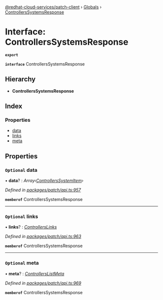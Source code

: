 [@redhat-cloud-services/patch-client](../README.md) › [Globals](../globals.md) › [ControllersSystemsResponse](controllerssystemsresponse.md)

# Interface: ControllersSystemsResponse

**`export`** 

**`interface`** ControllersSystemsResponse

## Hierarchy

* **ControllersSystemsResponse**

## Index

### Properties

* [data](controllerssystemsresponse.md#optional-data)
* [links](controllerssystemsresponse.md#optional-links)
* [meta](controllerssystemsresponse.md#optional-meta)

## Properties

### `Optional` data

• **data**? : *Array‹[ControllersSystemItem](controllerssystemitem.md)›*

*Defined in [packages/patch/api.ts:957](https://github.com/RedHatInsights/javascript-clients/blob/1ea6be2/packages/patch/api.ts#L957)*

**`memberof`** ControllersSystemsResponse

___

### `Optional` links

• **links**? : *[ControllersLinks](controllerslinks.md)*

*Defined in [packages/patch/api.ts:963](https://github.com/RedHatInsights/javascript-clients/blob/1ea6be2/packages/patch/api.ts#L963)*

**`memberof`** ControllersSystemsResponse

___

### `Optional` meta

• **meta**? : *[ControllersListMeta](controllerslistmeta.md)*

*Defined in [packages/patch/api.ts:969](https://github.com/RedHatInsights/javascript-clients/blob/1ea6be2/packages/patch/api.ts#L969)*

**`memberof`** ControllersSystemsResponse
